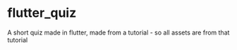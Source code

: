 # flutter_quiz

A short quiz made in flutter, made from a tutorial - so all assets are from that tutorial

